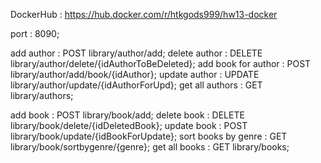 DockerHub : https://hub.docker.com/r/htkgods999/hw13-docker

port : 8090;

add author : POST library/author/add;
delete author : DELETE library/author/delete/{idAuthorToBeDeleted};
add book for author : POST library/author/add/book/{idAuthor};
update author : UPDATE library/author/update/{idAuthorForUpd};
get all authors : GET library/authors;

add book : POST library/book/add;
delete book : DELETE library/book/delete/{idDeletedBook};
update book : POST library/book/update/{idBookForUpdate};
sort books by genre : GET library/book/sortbygenre/{genre};
get all books : GET library/books;
